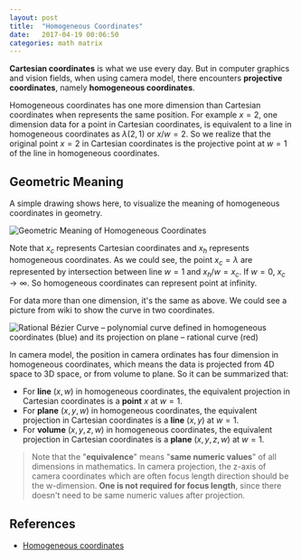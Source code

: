 ```yaml
---
layout: post
title:  "Homogeneous Coordinates"
date:   2017-04-19 00:06:50
categories: math matrix
---
```




**Cartesian coordinates** is what we use every day. But in computer graphics and vision fields, when using camera model, there encounters **projective coordinates**, namely **homogeneous coordinates**.

Homogeneous coordinates has one more dimension than Cartesian coordinates when represents the same position. For example $x = 2$,
one dimension data for a point in Cartesian coordinates, is equivalent to a line in homogeneous coordinates as $\lambda(2, 1)$ or $x/w = 2$. So we realize that the original point $x=2$ in Cartesian coordinates is the projective point at $w=1$ of the line in homogeneous coordinates.

## Geometric Meaning ##

A simple drawing shows here, to visualize the meaning of homogeneous coordinates in geometry.

![Geometric Meaning of Homogeneous Coordinates](https://fanxiaochen.github.io/css/pics/homo-coords-meaning.jpg)

Note that $x_c$ represents Cartesian coordinates and $x_h$ represents homogeneous coordinates. As we could see, the point $x_c=\lambda$ are represented by intersection between line $w=1$ and $x_h/w=x_c$. If $w=0$, $x_c\to\infty$. So homogeneous coordinates can represent point at infinity.

For data more than one dimension, it's the same as above. We could see a picture from wiki to show the curve in two coordinates. 

![Rational Bézier Curve – polynomial curve defined in homogeneous coordinates (blue) and its projection on plane – rational curve (red)](https://upload.wikimedia.org/wikipedia/commons/1/12/RationalBezier2D.svg)

In camera model, the position in camera ordinates has four dimension in homogeneous coordinates, which means the data is projected from 4D space to 3D space, or from volume to plane. So it can be summarized that:

 - For **line** $(x,w)$ in homogeneous coordinates, the equivalent projection in Cartesian coordinates is a **point** $x$ at $w=1$.
 - For **plane** $(x,y,w)$ in homogeneous coordinates, the equivalent projection in Cartesian coordinates is a **line** $(x,y)$ at $w=1$.
 - For **volume** $(x,y,z,w)$ in homogeneous coordinates, the equivalent projection in Cartesian coordinates is a **plane** $(x,y,z,w)$ at $w=1$.
 
 > Note that the "**equivalence**" means  "**same numeric values**" of all dimensions in mathematics. In camera projection, the z-axis of camera coordinates which are often focus length direction should be the w-dimension. **One is not required for focus length**, since there doesn't need to be same numeric values after projection.
 
## References ##

 - [Homogeneous coordinates](https://en.wikipedia.org/wiki/Homogeneous_coordinates)
 
 